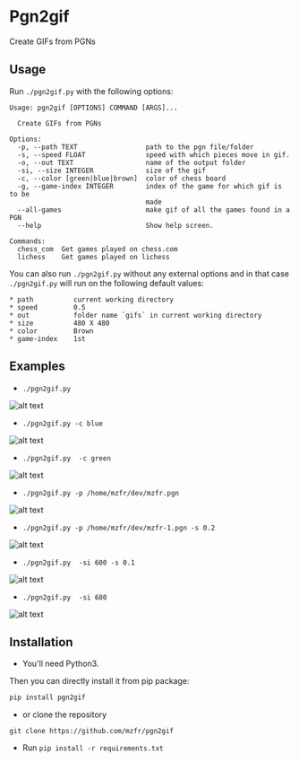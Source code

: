 # Pgn2gif

Create GIFs from PGNs

## Usage

Run `./pgn2gif.py` with the following options:

```
Usage: pgn2gif [OPTIONS] COMMAND [ARGS]...

  Create GIFs from PGNs

Options:
  -p, --path TEXT                 path to the pgn file/folder
  -s, --speed FLOAT               speed with which pieces move in gif.
  -o, --out TEXT                  name of the output folder
  -si, --size INTEGER             size of the gif
  -c, --color [green|blue|brown]  color of chess board
  -g, --game-index INTEGER        index of the game for which gif is to be
                                  made
  --all-games                     make gif of all the games found in a PGN
  --help                          Show help screen.

Commands:
  chess_com  Get games played on chess.com
  lichess    Get games played on lichess
```

You can also run `./pgn2gif.py` without any external options and in that case `./pgn2gif.py` will run on the following default values:

```
* path          current working directory
* speed         0.5
* out           folder name `gifs` in current working directory
* size          480 X 480
* color         Brown
* game-index    1st
```

## Examples

* `./pgn2gif.py`

![alt text](pgn2gif/gifs/sample.gif)

* `./pgn2gif.py -c blue`

![alt text](pgn2gif/gifs/sample-1.gif)

* `./pgn2gif.py  -c green`

![alt text](pgn2gif/gifs/sample-2.gif)

* `./pgn2gif.py -p /home/mzfr/dev/mzfr.pgn`

![alt text](pgn2gif/gifs/mzfr.gif)

* `./pgn2gif.py -p /home/mzfr/dev/mzfr-1.pgn -s 0.2`

![alt text](pgn2gif/gifs/mzfr-1.gif)

* `./pgn2gif.py  -si 600 -s 0.1`

![alt text](pgn2gif/gifs/sample-4.gif)

* `./pgn2gif.py  -si 680`

![alt text](pgn2gif/gifs/sample-3.gif)


## Installation

* You'll need Python3.

Then you can directly install it from pip package:

```bash
pip install pgn2gif
```

* or clone the repository

```
git clone https://github.com/mzfr/pgn2gif
```

* Run `pip install -r requirements.txt`

